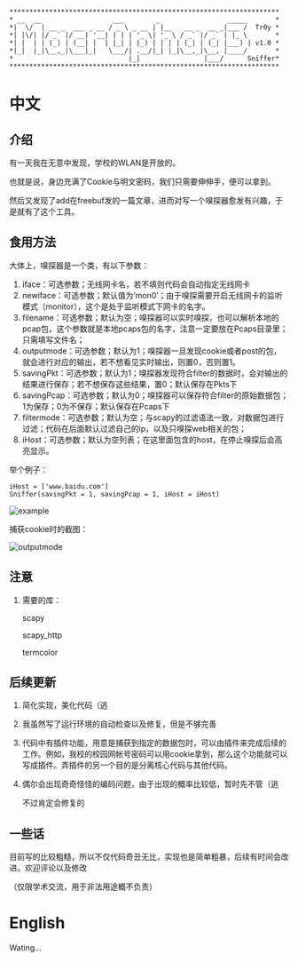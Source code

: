 ```
********************************************************************
* __  __                  ___        _                 _____       *
*|  \/  | __ _  ___ _ __ / _ \ _ __ | |__   __ _  __ _|___ /  Tr0y *
*| |\/| |/ _` |/ __| '__| | | | '_ \| '_ \ / _` |/ _` | |_ \       *
*| |  | | (_| | (__| |  | |_| | |_) | | | | (_| | (_| |___) | v1.0 *
*|_|  |_|\__,_|\___|_|   \___/| .__/|_| |_|\__,_|\__, |____/       *
*                             |_|                |___/      Sniffer*
********************************************************************
```
# 中文

## 介绍

有一天我在无意中发现，学校的WLAN是开放的。

也就是说，身边充满了Cookie与明文密码，我们只需要伸伸手，便可以拿到。

然后又发现了add在freebuf发的一篇文章，进而对写一个嗅探器愈发有兴趣，于是就有了这个工具。

## 食用方法

大体上，嗅探器是一个类，有以下参数：

1. iface：可选参数；无线网卡名，若不填则代码会自动指定无线网卡
2. newiface：可选参数；默认值为‘mon0’；由于嗅探需要开启无线网卡的监听模式（monitor），这个是处于监听模式下网卡的名字。
3. filename：可选参数；默认为空；嗅探器可以实时嗅探，也可以解析本地的pcap包，这个参数就是本地pcaps包的名字，注意一定要放在Pcaps目录里；只需填写文件名；
4. outputmode：可选参数；默认为1；嗅探器一旦发现cookie或者post的包，就会进行对应的输出，若不想看见实时输出，则置0，否则置1。
5. savingPkt：可选参数；默认为1；嗅探器发现符合filter的数据时，会对输出的结果进行保存；若不想保存这些结果，置0；默认保存在Pkts下
6. savingPcap：可选参数；默认为0；嗅探器可以保存符合filter的原始数据包；1为保存；0为不保存；默认保存在Pcaps下
7. filtermode：可选参数；默认为空；与scapy的过滤语法一致，对数据包进行过滤；代码在后面默认过滤自己的ip，以及只嗅探web相关的包；
8. iHost：可选参数；默认为空列表；在这里面包含的host，在停止嗅探后会高亮显示。

举个例子：

```
iHost = ['www.baidu.com']
Sniffer(savingPkt = 1, savingPcap = 1, iHost = iHost)
```

![example](https://github.com/Macr0phag3/Sniffer/blob/master/PicForReadme/example.png)

捕获cookie时的截图：

![outputmode](https://github.com/Macr0phag3/Sniffer/blob/master/PicForReadme/outputmode.png)



## 注意

1. 需要的库：

   scapy

   scapy_http

   termcolor



## 后续更新

1. 简化实现，美化代码（逃

2. 我虽然写了运行环境的自动检查以及修复，但是不够完善

3. 代码中有插件功能，用意是捕获到指定的数据包时，可以由插件来完成后续的工作。例如，我校的校园网帐号密码可以用cookie拿到，那么这个功能就可以写成插件。弄插件的另一个目的是分离核心代码与其他代码。

4. 偶尔会出现奇奇怪怪的编码问题，由于出现的概率比较低，暂时先不管（逃

   不过肯定会修复的

## 一些话

目前写的比较粗糙，所以不仅代码奇丑无比，实现也是简单粗暴，后续有时间会改进。欢迎评论以及修改

（仅限学术交流，用于非法用途概不负责）

 # English

Wating...

